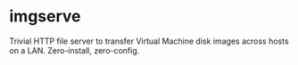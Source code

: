 # imgserve

Trivial HTTP file server to transfer Virtual Machine disk images across hosts on a LAN.
Zero-install, zero-config.
